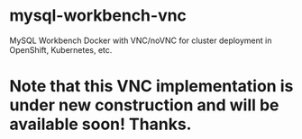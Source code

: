 # mysql-workbench-vnc
MySQL Workbench Docker with VNC/noVNC for cluster deployment in OpenShift, Kubernetes, etc.

# Note that this VNC implementation is under new construction and will be available soon! Thanks.
